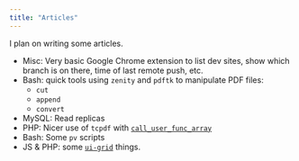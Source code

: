 ```yaml
---
title: "Articles"
---
```


I plan on writing some articles.

* Misc: Very basic Google Chrome extension to list dev sites, show which branch is on there, time of last remote push, etc.
* Bash: quick tools using `zenity` and `pdftk` to manipulate PDF files:
    * `cut`
    * `append`
    * `convert`
* MySQL: Read replicas
* PHP: Nicer use of `tcpdf` with [`call_user_func_array`](https://www.php.net/manual/en/function.call-user-func-array.php)
* Bash: Some `pv` scripts
* JS & PHP: some [`ui-grid`](http://ui-grid.info/docs/#!/tutorial) things.
